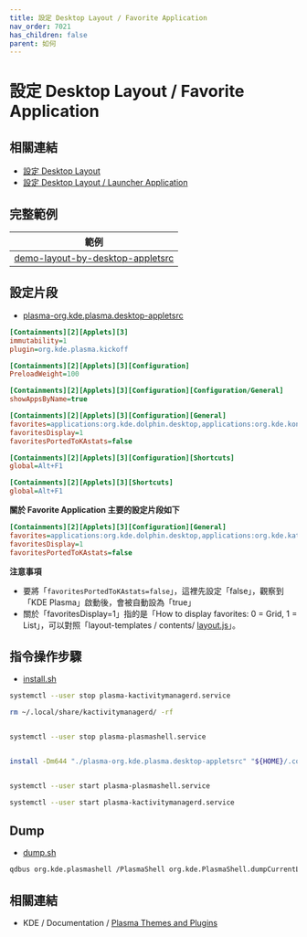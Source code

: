 ```yaml
---
title: 設定 Desktop Layout / Favorite Application
nav_order: 7021
has_children: false
parent: 如何
---
```



# 設定 Desktop Layout / Favorite Application


## 相關連結

* [設定 Desktop Layout](https://samwhelp.github.io/note-about-kde/read/howto/config-desktop-layout-by-command.html)
* [設定 Desktop Layout / Launcher Application](https://samwhelp.github.io/note-about-kde/read/howto/config-desktop-layout-launcher-application.html)


## 完整範例

| 範例 |
| --- |
| [demo-layout-by-desktop-appletsrc](https://github.com/samwhelp/note-about-kde/tree/gh-pages/_demo/howto/demo-layout-config/demo-layout-by-desktop-appletsrc) |


## 設定片段

* [plasma-org.kde.plasma.desktop-appletsrc](https://github.com/samwhelp/note-about-kde/blob/gh-pages/_demo/howto/demo-layout-config/demo-layout-by-desktop-appletsrc/plasma-org.kde.plasma.desktop-appletsrc#L68-L87)

``` ini
[Containments][2][Applets][3]
immutability=1
plugin=org.kde.plasma.kickoff

[Containments][2][Applets][3][Configuration]
PreloadWeight=100

[Containments][2][Applets][3][Configuration][Configuration/General]
showAppsByName=true

[Containments][2][Applets][3][Configuration][General]
favorites=applications:org.kde.dolphin.desktop,applications:org.kde.konsole.desktop,applications:sublime_text.desktop,applications:org.kde.kate.desktop,preferred://browser,applications:systemsettings.desktop,applications:org.kde.discover.desktop,applications:pcmanfm-qt.desktop,applications:sakura.desktop
favoritesDisplay=1
favoritesPortedToKAstats=false

[Containments][2][Applets][3][Configuration][Shortcuts]
global=Alt+F1

[Containments][2][Applets][3][Shortcuts]
global=Alt+F1
```

**關於 Favorite Application 主要的設定片段如下**

``` ini
[Containments][2][Applets][3][Configuration][General]
favorites=applications:org.kde.dolphin.desktop,applications:org.kde.kate.desktop,preferred://browser,applications:org.kde.konsole.desktop,applications:systemsettings.desktop,applications:org.kde.discover.desktop,applications:pcmanfm-qt.desktop,applications:sublime_text.desktop,applications:sakura.desktop
favoritesDisplay=1
favoritesPortedToKAstats=false
```

**注意事項**

* 要將「`favoritesPortedToKAstats=false`」，這裡先設定「false」，觀察到「KDE Plasma」啟動後，會被自動設為「true」
* 關於「favoritesDisplay=1」指的是「How to display favorites: 0 = Grid, 1 = List」，可以對照「layout-templates / contents/ [layout.js](https://github.com/samwhelp/note-about-kde/blob/gh-pages/_demo/howto/demo-layout-templates/basic-center-panel/asset/overlay/usr/share/plasma/layout-templates/org.basic.desktop.CenterPanel/contents/layout.js)」。


## 指令操作步驟

* [install.sh](https://github.com/samwhelp/note-about-kde/blob/gh-pages/_demo/howto/demo-layout-config/demo-layout-by-desktop-appletsrc/install.sh#L1-L17)

``` sh
systemctl --user stop plasma-kactivitymanagerd.service

rm ~/.local/share/kactivitymanagerd/ -rf


systemctl --user stop plasma-plasmashell.service


install -Dm644 "./plasma-org.kde.plasma.desktop-appletsrc" "${HOME}/.config/plasma-org.kde.plasma.desktop-appletsrc"


systemctl --user start plasma-plasmashell.service

systemctl --user start plasma-kactivitymanagerd.service
```


## Dump

* [dump.sh](https://github.com/samwhelp/note-about-kde/blob/gh-pages/_demo/howto/demo-layout-config/demo-layout-by-desktop-appletsrc/dump.sh)

``` sh
qdbus org.kde.plasmashell /PlasmaShell org.kde.PlasmaShell.dumpCurrentLayoutJS
```


## 相關連結

* KDE / Documentation / [Plasma Themes and Plugins](https://develop.kde.org/docs/plasma/)
